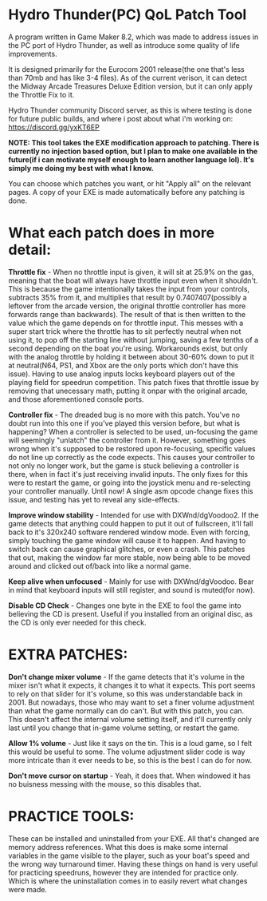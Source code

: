 # Hydro Thunder(PC) QoL Patch Tool

A program written in Game Maker 8.2, which was made to address issues in the PC port of Hydro Thunder, as well as introduce some quality of life improvements.

It is designed primarily for the Eurocom 2001 release(the one that's less than 70mb and has like 3-4 files). As of the current verison, it can detect the Midway Arcade Treasures Deluxe Edition version, but it can only apply the Throttle Fix to it.

Hydro Thunder community Discord server, as this is where testing is done for future public builds, and where i post about what i'm working on: https://discord.gg/yxKT6EP

**NOTE: This tool takes the EXE modification approach to patching. There is currently no injection based option, but I plan to make one available in the future(if i can motivate myself enough to learn another language lol). It's simply me doing my best with what I know.**

You can choose which patches you want, or hit "Apply all" on the relevant pages. A copy of your EXE is made automatically before any patching is done.

# What each patch does in more detail:
**Throttle fix** - When no throttle input is given, it will sit at 25.9% on the gas, meaning that the boat will always have throttle input even when it shouldn't. This is because the game intentionally takes the input from your controls, subtracts 35% from it, and multiplies that result by 0.7407407(possibly a leftover from the arcade version, the original throttle controller has more forwards range than backwards). The result of that is then written to the value which the game depends on for throttle input. This messes with a super start trick where the throttle has to sit perfectly neutral when not using it, to pop off the starting line without jumping, saving a few tenths of a second depending on the boat you're using. Workarounds exist, but only with the analog throttle by holding it between about 30-60% down to put it at neutral(N64, PS1, and Xbox are the only ports which don't have this issue). Having to use analog inputs locks keyboard players out of the playing field for speedrun competition. This patch fixes that throttle issue by removing that unecessary math, putting it onpar with the original arcade, and those aforementioned console ports.

**Controller fix** - The dreaded bug is no more with this patch. You've no doubt run into this one if you've played this version before, but what is happening? When a controller is selected to be used, un-focusing the game will seemingly "unlatch" the controller from it. However, something goes wrong when it's supposed to be restored upon re-focusing, specific values do not line up correctly as the code expects. This causes your controller to not only no longer work, but the game is stuck believing a controller is there, when in fact it's just receiving invalid inputs. The only fixes for this were to restart the game, or going into the joystick menu and re-selecting your controller manually. Until now! A single asm opcode change fixes this issue, and testing has yet to reveal any side-effects.

**Improve window stability** - Intended for use with DXWnd/dgVoodoo2. If the game detects that anything could happen to put it out of fullscreen, it'll fall back to it's 320x240 software rendered window mode. Even with forcing, simply touching the game window will cause it to happen. And having to switch back can cause graphical glitches, or even a crash. This patches that out, making the window far more stable, now being able to be moved around and clicked out of/back into like a normal game.

**Keep alive when unfocused** - Mainly for use with DXWnd/dgVoodoo. Bear in mind that keyboard inputs will still register, and sound is muted(for now).

**Disable CD Check** - Changes one byte in the EXE to fool the game into believing the CD is present. Useful if you installed from an original disc, as the CD is only ever needed for this check.


# EXTRA PATCHES:
**Don't change mixer volume** - If the game detects that it's volume in the mixer isn't what it expects, it changes it to what it expects. This port seems to rely on that slider for it's volume, so this was understandable back in 2001. But nowadays, those who may want to set a finer volume adjustment than what the game normally can do can't. But with this patch, you can. This doesn't affect the internal volume setting itself, and it'll currently only last until you change that in-game volume setting, or restart the game.

**Allow 1% volume** - Just like it says on the tin. This is a loud game, so I felt this would be useful to some. The volume adjustment slider code is way more intricate than it ever needs to be, so this is the best I can do for now.

**Don't move cursor on startup** - Yeah, it does that. When windowed it has no buisness messing with the mouse, so this disables that.

# PRACTICE TOOLS:
These can be installed and uninstalled from your EXE. All that's changed are memory address references.
What this does is make some internal variables in the game visible to the player, such as your boat's speed and the wrong way turnaround timer. Having these things on hand is very useful for practicing speedruns, however they are intended for practice only. Which is where the uninstallation comes in to easily revert what changes were made.
